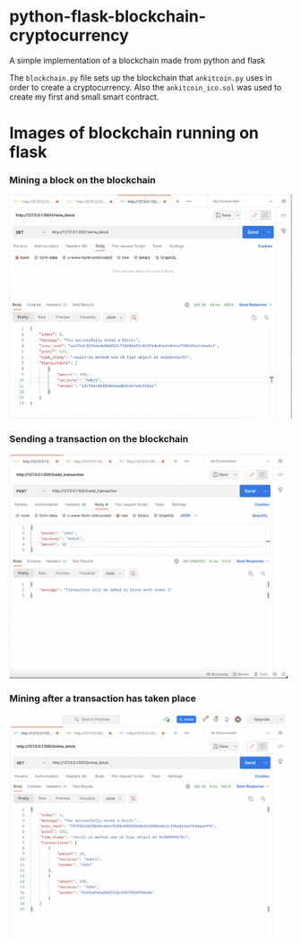 # python-flask-blockchain-cryptocurrency
A simple implementation of a blockchain made from python and flask

The  `blockchain.py` file sets up the blockchain that `ankitcoin.py` uses in order to create a cryptocurrency.
Also the `ankitcoin_ico.sol` was used to create my first and small smart contract.

# Images of blockchain running on flask

### Mining a block on the blockchain

<img src="https://github.com/ankittrehan2000/python-flask-blockchain-cryptocurrency/blob/main/images/mine_currency.png" height="400" />

### Sending a transaction on the blockchain 

<img src="https://github.com/ankittrehan2000/python-flask-blockchain-cryptocurrency/blob/main/images/send_transaction.png" height="400" />

### Mining after a transaction has taken place 

<img src="https://github.com/ankittrehan2000/python-flask-blockchain-cryptocurrency/blob/main/images/mine_latest_transactions.png" height="400" />
